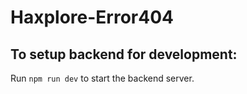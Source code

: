 # Haxplore-Error404


## To setup backend for development:

Run `npm run dev` to start the backend server.